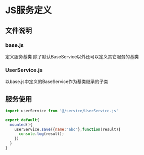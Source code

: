 # JS服务定义
## 文件说明
### base.js
  定义服务基类
  除了默认BaseService以外还可以定义其它服务的基类
### UserService.js
  以base.js中定义的BaseService作为基类继承的子类
  
## 服务使用
```javascript
import userService from '@/service/UserService.js'

export default{
  mounted(){
    userService.save({name:"abc"},function(result){
      console.log(result);
    })
  }
}
```
  
